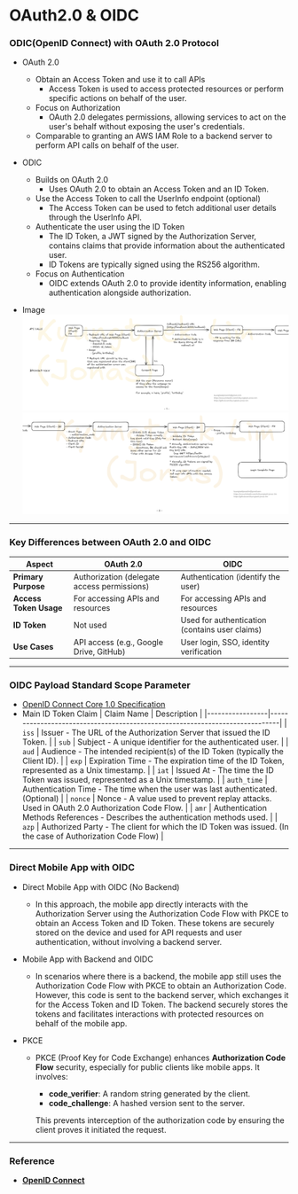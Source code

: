 # OAuth2.0 & OIDC

### ODIC(OpenID Connect) with OAuth 2.0 Protocol
- OAuth 2.0
	- Obtain an Access Token and use it to call APIs
		- Access Token is used to access protected resources or perform specific actions on behalf of the user.
	- Focus on Authorization
		- OAuth 2.0 delegates permissions, allowing services to act on the user's behalf without exposing the user's credentials.
	- Comparable to granting an AWS IAM Role to a backend server to perform API calls on behalf of the user.
	
- ODIC
	- Builds on OAuth 2.0
		- Uses OAuth 2.0 to obtain an Access Token and an ID Token.
	- Use the Access Token to call the UserInfo endpoint (optional)
		- The Access Token can be used to fetch additional user details through the UserInfo API.
	- Authenticate the user using the ID Token
		- The ID Token, a JWT signed by the Authorization Server, contains claims that provide information about the authenticated user.
		- ID Tokens are typically signed using the RS256 algorithm.
	- Focus on Authentication
		- OIDC extends OAuth 2.0 to provide identity information, enabling authentication alongside authorization.

- Image
	![OAuth2.0 and OIDC #1](https://raw.githubusercontent.com/kyungtaek-jonas-lim/jonastudy/main/OAuth2.0_OIDC/OAuth2.0_OIDC_Diagram_1.png) ![OAuth2.0 and OIDC #2](https://raw.githubusercontent.com/kyungtaek-jonas-lim/jonastudy/main/OAuth2.0_OIDC/OAuth2.0_OIDC_Diagram_2.png)

---
### Key Differences between OAuth 2.0 and OIDC
| **Aspect**            | **OAuth 2.0**                                    | **OIDC**                                           |
|-----------------------|--------------------------------------------------|---------------------------------------------------|
| **Primary Purpose**   | Authorization (delegate access permissions)      | Authentication (identify the user)               |
| **Access Token Usage**| For accessing APIs and resources                 | For accessing APIs and resources                 |
| **ID Token**          | Not used                                         | Used for authentication (contains user claims)   |
| **Use Cases**         | API access (e.g., Google Drive, GitHub)          | User login, SSO, identity verification           |

---
### OIDC Payload Standard Scope Parameter
- [OpenID Connect Core 1.0 Specification](https://openid.net/specs/openid-connect-core-1_0.html#IDToken)
- Main ID Token Claim
	| Claim Name      | Description                                                                 |
	|-----------------|-----------------------------------------------------------------------------|
	| `iss`           | Issuer - The URL of the Authorization Server that issued the ID Token.      |
	| `sub`           | Subject - A unique identifier for the authenticated user.                   |
	| `aud`           | Audience - The intended recipient(s) of the ID Token (typically the Client ID). |
	| `exp`           | Expiration Time - The expiration time of the ID Token, represented as a Unix timestamp. |
	| `iat`           | Issued At - The time the ID Token was issued, represented as a Unix timestamp. |
	| `auth_time`     | Authentication Time - The time when the user was last authenticated. (Optional) |
	| `nonce`         | Nonce - A value used to prevent replay attacks. Used in OAuth 2.0 Authorization Code Flow. |
	| `amr`           | Authentication Methods References - Describes the authentication methods used. |
	| `azp`           | Authorized Party - The client for which the ID Token was issued. (In the case of Authorization Code Flow) |

---
### Direct Mobile App with OIDC
- Direct Mobile App with OIDC (No Backend)
	- In this approach, the mobile app directly interacts with the Authorization Server using the Authorization Code Flow with PKCE to obtain an Access Token and ID Token. These tokens are securely stored on the device and used for API requests and user authentication, without involving a backend server.

- Mobile App with Backend and OIDC
	- In scenarios where there is a backend, the mobile app still uses the Authorization Code Flow with PKCE to obtain an Authorization Code. However, this code is sent to the backend server, which exchanges it for the Access Token and ID Token. The backend securely stores the tokens and facilitates interactions with protected resources on behalf of the mobile app.
	
- PKCE
	- PKCE (Proof Key for Code Exchange) enhances **Authorization Code Flow** security, especially for public clients like mobile apps. It involves:
		- **code_verifier**: A random string generated by the client.
		- **code_challenge**: A hashed version sent to the server.

		This prevents interception of the authorization code by ensuring the client proves it initiated the request.

---
### Reference
- **[OpenID Connect](https://openid.net/connect/)**
